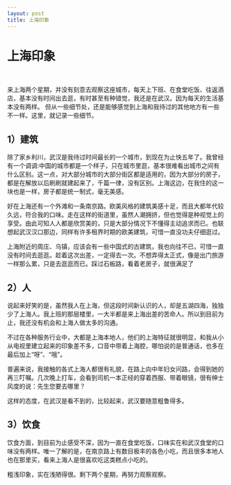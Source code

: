 ```yaml
---
layout: post
title: 上海印象 
---
```

上海印象
========
</br>

来上海两个星期，并没有刻意去观察这座城市，每天上下班、在食堂吃饭、往返酒店，基本没有时间出去逛，有时甚至有种错觉，我还是在武汉。因为每天的生活基本没有两样。
但从一些细节处，还是能够感觉到上海和我待过的其他地方有一些不一样。这里，就记录一些细节。

1）建筑
-------
除了家乡利川，武汉是我待过时间最长的一个城市，到现在为止快五年了。我曾经有一个调调:中国的城市都是一个样子，只在城市里逛，基本很难看出城市之间有什么区别。这一点，对大部分城市的大部分街区都是适用的，因为大部分的房子，都是在解放以后刷刷就建起来了，千篇一律，没有区别。上海这边，在我住的这一块也是一样，房子都是统一制式，毫无美感。

好在上海还有一个外滩和一条南京路。欧美风格的建筑美感十足，而且大都年代较久远，符合我的口味。走在这样的街道里，虽然人潮拥挤，但也觉得是种视觉上的享受。由此可知人人都是欣赏美的，只是大部分情况下不懂得主动追求而已。也联想起武汉汉口那边，同样有许多租界时期的欧美建筑，可惜一直没功夫仔细逛过。

上海附近的周庄、乌镇，应该会有一些中国式的古建筑，我也向往不已，可惜一直没有时间去逛逛。趁着这次出差，一定得去一次。不想弄得太正式，像是出门旅游一样那么累，只是去逛逛而已。踩过石板路，看着老房子，就很满足了

2）人
-----
说起来好笑的是，虽然我人在上海，但这段时间新认识的人，却是五湖四海，独独少了上海人。我上班的那层楼里，一大半都是来上海出差的苦命人。所以到目前为止，我还没有机会和上海人做太多的沟通。

不过在各种服务行业中，大都是上海本地人，他们的上海特征就很明显，和我从小从电视里建立起来的印象差不多，口音中带着上海腔，哪怕说的是普通话，也多在最后加上“呀”、“哦”。

普遍来说，我接触的各式上海人都很有礼貌，在路上向中年妇女问路，会得到她的再三叮嘱。几次晚上打车，会看到司机一本正经的穿着西服、带着眼镜，很有绅士风度的说：先生您要去哪里？

这样的态度，在武汉是看不到的，比较起来，武汉要随意粗鲁得多。

3）饮食
-------
饮食方面，到目前为止感受不深，因为一直在食堂吃饭，口味实在和武汉食堂的口味没有两样。唯一了解的是，在南京路上有数目极丰的各色小吃，而且很多本地人也在那里买，看来上海人是很喜欢吃这类糕点小吃的。

粗浅印象，实在浅陋得很。剩下两个星期，再努力观察观察。


